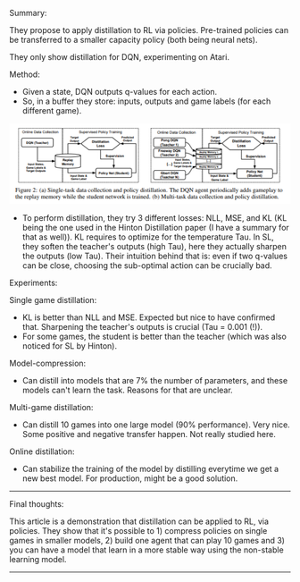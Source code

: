 Summary:

They propose to apply distillation to RL via policies. Pre-trained policies can be transferred to a smaller capacity policy (both being neural nets). 

They only show distillation for DQN, experimenting on Atari.

Method:
- Given a state, DQN outputs q-values for each action.
- So, in a buffer they store: inputs, outputs and game labels (for each different game). 

![](https://github.com/Caselles/paper_notes/blob/master/images/2.png)


- To perform distillation, they try 3 different losses: NLL, MSE, and KL (KL being the one used in the Hinton Distillation paper (I have a summary for that as well)). KL requires to optimize for the temperature Tau. In SL, they soften the teacher's outputs (high Tau), here they actually sharpen the outputs (low Tau). Their intuition behind that is: even if two q-values can be close, choosing the sub-optimal action can be crucially bad.

Experiments: 

Single game distillation: 

- KL is better than NLL and MSE. Expected but nice to have confirmed that. Sharpening the teacher's outputs is crucial (Tau = 0.001 (!)).
- For some games, the student is better than the teacher (which was also noticed for SL by Hinton).


Model-compression:

- Can distill into models that are 7% the number of parameters, and these models can't learn the task. Reasons for that are unclear. 

Multi-game distillation:

- Can distill 10 games into one large model (90% performance). Very nice. Some positive and negative transfer happen. Not really studied here.

Online distillation: 

- Can stabilize the training of the model by distilling everytime we get a new best model. For production, might be a good solution.



----------

Final thoughts:

This article is a demonstration that distillation can be applied to RL, via policies. They show that it's possible to 1) compress policies on single games in smaller models, 2) build one agent that can play 10 games and 3) you can have a model that learn in a more stable way using the non-stable learning model.

----------

